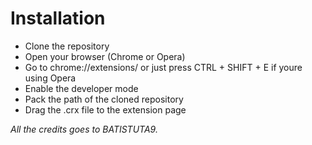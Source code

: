 # Installation
- Clone the repository
- Open your browser (Chrome or Opera)
- Go to chrome://extensions/ or just press CTRL + SHIFT + E if youre using Opera
- Enable the developer mode
- Pack the path of the cloned repository
- Drag the .crx file to the extension page

*All the credits goes to BATISTUTA9.*
